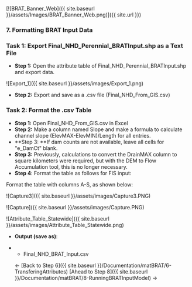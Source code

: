 [![BRAT_Banner_Web]({{ site.baseurl }}/assets/Images/BRAT_Banner_Web.png)]({{ site.url }})

### 7. Formatting BRAT Input Data

### Task 1: Export Final_NHD_Perennial_BRATInput.shp as a Text File

- **Step 1:** Open the attribute table of Final_NHD_Perennial_BRATInput.shp and export data.

![Export_1]({{ site.baseurl }}/assets/images/Export_1.png)

- **Step 2:** Export and save as a .csv file (Final_NHD_From_GIS.csv)

### Task 2: Format the .csv Table

- **Step 1:** Open Final_NHD_From_GIS.csv in Excel
- **Step 2:** Make a column named Slope and make a formula to calculate channel slope (ElevMAX-ElevMIN)/Length for all entries.
- **Step 3: **If dam counts are not available, leave all cells for "e_DamCt" blank.
- **Step 3:** Previously, calculations to convert the DrainMAX column to square kilometers were required, but with the DEM to Flow Accumulation tool, this is no longer necessary.
- **Step 4**: Format the table as follows for FIS input:

Format the table  with columns A-S, as shown below:

![Capture3]({{ site.baseurl }}/assets/images/Capture3.PNG)

![Capture]({{ site.baseurl }}/assets/images/Capture.PNG)

![Attribute_Table_Statewide]({{ site.baseurl }}/assets/images/Attribute_Table_Statewide.png)

- **Output (save as)**: 

- - Final_NHD_BRAT_Input.csv

  <- [Back to Step 6]({{ site.baseurl }}/Documentation/matBRAT/6-TransferingAttributes)        [Ahead to Step 8]({{ site.baseurl }}/Documentation/matBRAT/8-RunningBRATInputModel) ->

